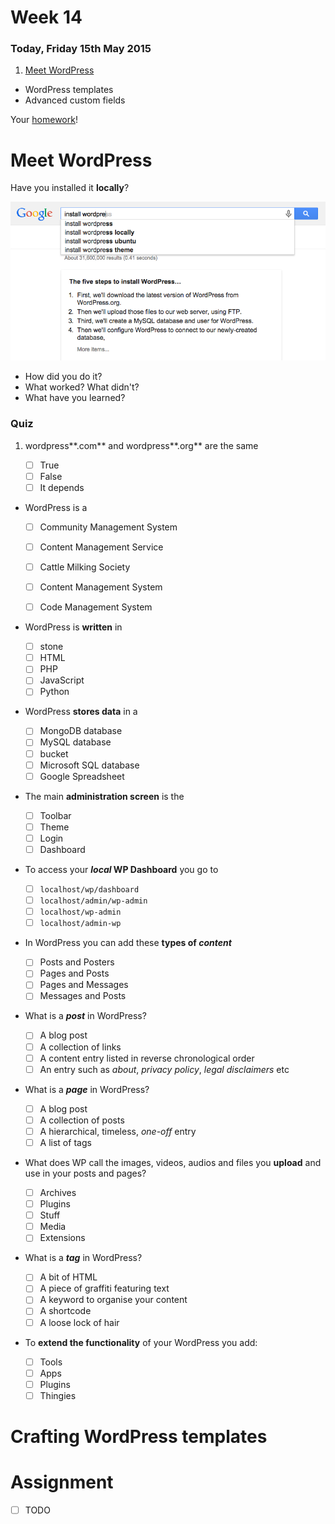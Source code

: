 # Week 14

### Today, Friday 15th May 2015

1. [Meet WordPress](#meet-wordpress)
* WordPress templates
* Advanced custom fields

Your [homework](#assignment)!






# Meet WordPress

Have you installed it **locally**?

![](assets/google-install-wordpress.png)

* How did you do it? 
* What worked? What didn't?
* What have you learned? 

### Quiz

1. wordpress**.com** and wordpress**.org** are the same

	- [ ] True	
	- [ ] False 
	- [ ] It depends 
	
	<!-- False -->
* WordPress is a

	- [ ] Community Management System
	- [ ] Content Management Service
	- [ ] Cattle Milking Society
	- [ ] Content Management System 
	- [ ] Code Management System
	
	
	<!-- Content Management System -->
* WordPress is **written** in 

	- [ ] stone
	- [ ] HTML
	- [ ] PHP
	- [ ] JavaScript
	- [ ] Python

	<!-- PHP -->
* WordPress **stores data** in a 

	- [ ] MongoDB database
	- [ ] MySQL database
	- [ ] bucket
	- [ ] Microsoft SQL database
	- [ ] Google Spreadsheet

	<!-- MySQL -->	
* The main **administration screen** is the

	- [ ] Toolbar
	- [ ] Theme
	- [ ] Login
	- [ ] Dashboard
	
	<!-- Dashboard -->
* To access your ***local* WP Dashboard** you go to
	
	- [ ] `localhost/wp/dashboard`
	- [ ] `localhost/admin/wp-admin`
	- [ ] `localhost/wp-admin`
	- [ ] `localhost/admin-wp`
	
	<!--  .../wp-admin -->
* In WordPress you can add these **types of *content***

	- [ ] Posts and Posters
	- [ ] Pages and Posts
	- [ ] Pages and Messages
	- [ ] Messages and Posts
	
	<!-- Pages and Posts -->
* What is a ***post*** in WordPress?
	
	- [ ] A blog post
	- [ ] A collection of links
	- [ ] A content entry listed in reverse chronological order	
	- [ ] An entry such as *about*, *privacy policy*, *legal disclaimers* etc
	
	<!-- blog post & reverse chronological order -->
* What is a ***page*** in WordPress?
	
	- [ ] A blog post
	- [ ] A collection of posts
	- [ ] A hierarchical, timeless, *one-off* entry
	- [ ] A list of tags

	<!-- one-off -->
* What does WP call the images, videos, audios and files you **upload** and use in your posts and pages?

	- [ ] Archives
	- [ ] Plugins
	- [ ] Stuff
	- [ ] Media
	- [ ] Extensions
	
	<!-- media-->
* What is a ***tag*** in WordPress?
 
	- [ ] A bit of HTML
	- [ ] A piece of graffiti featuring text
	- [ ] A keyword to organise your content
	- [ ] A shortcode
	- [ ] A loose lock of hair
	
	<!-- keyword -->
* To **extend the functionality** of your WordPress you add:
	
	- [ ] Tools
	- [ ] Apps
	- [ ] Plugins
	- [ ] Thingies

	<!-- plug-in -->



<!--
* Will your WordPress blog have the same visual styling as the administration panel?
	
	- [ ] Only if the back-end code is edited to allow it
	- [ ] No
	- [ ] Yes
	- [ ] Only if an option for it is checked off during registration

* Which function should be used to include header.php template file?
	
	- [ ] `return_header`
	- [ ] `the_header`
	- [ ] `wp_header`
	- [ ] `get_header`

* Which required file in Wordpress has the markup for blog posts (i.e. "the loop")?
	- [ ] main.php
	- [ ] post.php
	- [ ] template.php
	- [ ] blog.php
	- [ ] index.php



 quiz questions adapted from http://smarterer.com/tests/wordpress-user -->



<!--[WP plugin for Chrome Logger](https://github.com/ravinderk/wp-chrome-logger)

[WP Debug Objects](https://github.com/bueltge/Debug-Objects)


http://www.smashingmagazine.com/2011/09/28/developing-wordpress-locally-with-mamp/

http://polevaultweb.com/2014/03/5-ways-synchronise-wordpress-uploads-across-environments/ particularly `#4` seems like a smart solution

http://ftploy.com/ tracks a Git repo and deploys automatically

http://wp-cli.org/ is a command line interface for WordPress

https://plausiblethought.net/wordpress-git-workflow/-->



# Crafting WordPress templates



# Assignment

- [ ] TODO